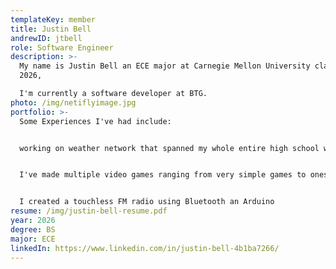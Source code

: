 ```yaml
---
templateKey: member
title: Justin Bell
andrewID: jtbell
role: Software Engineer
description: >-
  My name is Justin Bell an ECE major at Carnegie Mellon University class of
  2026,

  I'm currently a software developer at BTG.
photo: /img/netiflyimage.jpg
portfolio: >-
  Some Experiences I've had include:


  working on weather network that spanned my whole entire high school where I was in charge of the hardware. I used Arduino, raspberry pi's and Linux to keep it up and running


  I﻿'ve made multiple video games ranging from very simple games to ones that have custom pathfinding algorithms.


  I created a touchless FM radio using Bluetooth an Arduino
resume: /img/justin-bell-resume.pdf
year: 2026
degree: BS
major: ECE
linkedIn: https://www.linkedin.com/in/justin-bell-4b1ba7266/
---
```

